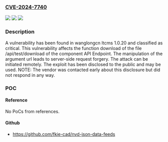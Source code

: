 ### [CVE-2024-7740](https://cve.mitre.org/cgi-bin/cvename.cgi?name=CVE-2024-7740)
![](https://img.shields.io/static/v1?label=Product&message=ltcms&color=blue)
![](https://img.shields.io/static/v1?label=Version&message=%3D%201.0.20%20&color=brighgreen)
![](https://img.shields.io/static/v1?label=Vulnerability&message=CWE-918%20Server-Side%20Request%20Forgery&color=brighgreen)

### Description

A vulnerability has been found in wanglongcn ltcms 1.0.20 and classified as critical. This vulnerability affects the function download of the file /api/test/download of the component API Endpoint. The manipulation of the argument url leads to server-side request forgery. The attack can be initiated remotely. The exploit has been disclosed to the public and may be used. NOTE: The vendor was contacted early about this disclosure but did not respond in any way.

### POC

#### Reference
No PoCs from references.

#### Github
- https://github.com/fkie-cad/nvd-json-data-feeds

